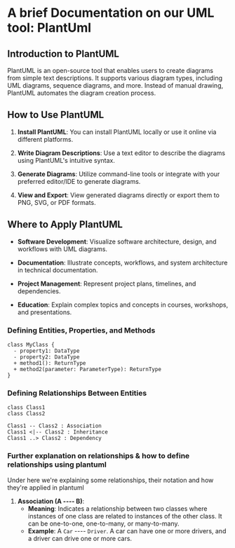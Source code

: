
# A brief Documentation on our UML tool: PlantUml

## Introduction to PlantUML

PlantUML is an open-source tool that enables users to create diagrams from simple text descriptions. It supports various diagram types, including UML diagrams, sequence diagrams, and more. Instead of manual drawing, PlantUML automates the diagram creation process.

## How to Use PlantUML

1. **Install PlantUML**: You can install PlantUML locally or use it online via different platforms.

2. **Write Diagram Descriptions**: Use a text editor to describe the diagrams using PlantUML's intuitive syntax.

3. **Generate Diagrams**: Utilize command-line tools or integrate with your preferred editor/IDE to generate diagrams.

4. **View and Export**: View generated diagrams directly or export them to PNG, SVG, or PDF formats.

## Where to Apply PlantUML

- **Software Development**: Visualize software architecture, design, and workflows with UML diagrams.
  
- **Documentation**: Illustrate concepts, workflows, and system architecture in technical documentation.
  
- **Project Management**: Represent project plans, timelines, and dependencies.
  
- **Education**: Explain complex topics and concepts in courses, workshops, and presentations.

### Defining Entities, Properties, and Methods

```plantuml
class MyClass {
  - property1: DataType
  - property2: DataType
  + method1(): ReturnType
  + method2(parameter: ParameterType): ReturnType
}
```
### Defining Relationships Between Entities
```
class Class1
class Class2

Class1 -- Class2 : Association
Class1 <|-- Class2 : Inheritance
Class1 ..> Class2 : Dependency
```
### Further explanation on relationships & how to define relationships using plantuml
Under here we're explaining some relationships, their notation and how they're applied in plantuml

1. **Association (A ---- B)**:
   - **Meaning**: Indicates a relationship between two classes where instances of one class are related to instances of the other class. It can be one-to-one, one-to-many, or many-to-many.
   - **Example**: A `Car` ---- `Driver`. A car can have one or more drivers, and a driver can drive one or more cars.

